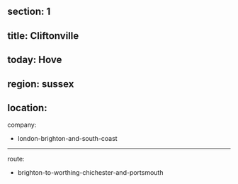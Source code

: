 section: 1
----
title: Cliftonville
----
today: Hove
----
region: sussex
----
location:
----
company:
- london-brighton-and-south-coast
----
route:
- brighton-to-worthing-chichester-and-portsmouth
